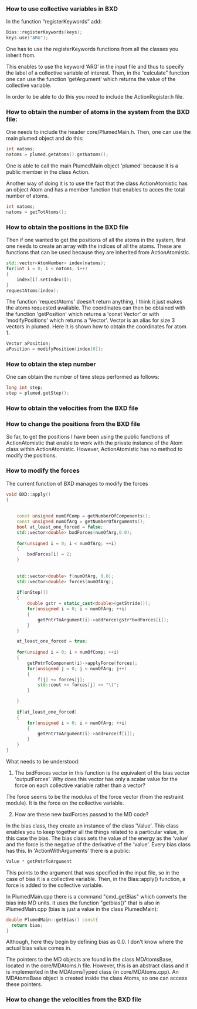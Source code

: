 ### How to use collective variables in BXD

In the function “registerKeywords” add:

```c++
Bias::registerKeywords(keys);
keys.use("ARG");
```
One has to use the registerKeywords functions from all the classes you inherit from. 

This enables to use the keyword ‘ARG’ in the input file and thus to specify the label of a collective variable of interest. 
Then, in the “calculate” function one can use the function ‘getArgument’ which returns the value of the collective variable.

In order to be able to do this you need to include the ActionRegister.h file. 




### How to obtain the number of atoms in the system from the BXD file:

One needs to include the header core/PlumedMain.h.
Then, one can use the main plumed object and do this:

```c++
int natoms;
natoms = plumed.getAtoms().getNatoms();
```
One is able to call the main PlumedMain object 'plumed' because it is a public member in the class Action.

Another way of doing it is to use the fact that the class ActionAtomistic has an object Atom and has a member function that enables to acces the total number of atoms.

```c++
int natoms;
natoms = getTotAtoms();
```

### How to obtain the positions in the BXD file

Then if one wanted to get the positions of all the atoms in the system, first one needs to create an array with the indices of all the atoms. These are functions that can be used because they are inherited from ActionAtomistic.

```c++
std::vector<AtomNumber> index(natoms);
for(int i = 0; i < natoms; i++)
{
    index[i].setIndex(i);
}
requestAtoms(index);
```

The function 'requestAtoms' doesn't return anything, I think it just makes the atoms requested available. The coordinates can then be obtained with the function 'getPosition' which returns a 'const Vector' or with 'modifyPositions' which returns a 'Vector'. Vector is an alias for size 3 vectors in plumed. Here it is shown how to obtain the coordinates for atom 1.

```c++
Vector aPosition;   
aPosition = modifyPosition(index[0]);
```

### How to obtain the step number

One can obtain the number of time steps performed as follows:

```c++
long int step;
step = plumed.getStep();
```

### How to obtain the velocities from the BXD file




### How to change the positions from the BXD file

So far, to get the positions I have been using the public functions of ActionAtomistic that enable to work with the private instance of the Atom class within ActionAtomistic. However, ActionAtomistic has no method to modify the positions.

### How to modify the forces 

The current function of BXD manages to modify the forces

```c++
void BXD::apply()
{
    
    
    const unsigned numOfComp = getNumberOfComponents();
    const unsigned numOfArg = getNumberOfArguments();
    bool at_least_one_forced = false;
    std::vector<double> bxdForces(numOfArg,0.0);
    
    for(unsigned i = 0; i < numOfArg; ++i)
    {
        bxdForces[i] = 2;
    }
    
    
    std::vector<double> f(numOfArg, 0.0);
    std::vector<double> forces(numOfArg);
    
    if(onStep())
    {
        double gstr = static_cast<double>(getStride());
        for(unsigned i = 0; i < numOfArg; ++i)
        {
            getPntrToArgument(i)->addForce(gstr*bxdForces[i]);
        }
    }

    at_least_one_forced = true;
    
    for(unsigned i = 0; i < numOfComp; ++i)
    {
        getPntrToComponent(i)->applyForce(forces);
        for(unsigned j = 0; j < numOfArg; j++)
        {
            f[j] += forces[j];
            std::cout << forces[j] << "\t";
        }

    }
    
    if(at_least_one_forced)
    {
        for(unsigned i = 0; i < numOfArg; ++i)
        {
            getPntrToArgument(i)->addForce(f[i]);
        }
    }    
}
```
What needs to be understood:
 1. The bxdForces vector in this function is the equivalent of the bias vector 'outputForces'. Why does this vector has only a scalar value for the force on each collective variable rather than a vector? 
 
 The force seems to be the modulus of the force vector (from the restraint module). It is the force on the collective variable.
 
 2. How are these new bxdForces passed to the MD code?
 

 
In the bias class, they create an instance of the class 'Value'. This class enables you to keep together all the things related to a particular value, in this case the bias. The bias class sets the value of the energy as the 'value' and the force is the negative of the derivative of the 'value'. Every bias class has this. In 'ActionWithArguments' there is a public:

```c++
Value * getPntrToArgument
```

This points to the argument that was specified in the input file, so in the case of bias it is a collective variable. Then, in the Bias::apply() function, a force is added to the collective variable.

In PlumedMain.cpp there is a command "cmd_getBias" which converts the bias into MD units. It uses the function "getbias()" that is also in PlumedMain.cpp (bias is just a value in the class PlumedMain):

```c++
double PlumedMain::getBias() const{
  return bias;
}
```
Although, here they begin by defining bias as 0.0. I don't know where the actual bias value comes in.


The pointers to the MD objects are found in the class MDAtomsBase, located in the core/MDAtoms.h file. However, this is an abstract class and it is implemented in the MDAtomsTyped class (in core/MDAtoms.cpp).
An MDAtomsBase object is created inside the class Atoms, so one can access these pointers.

### How to change the velocities from the BXD file


